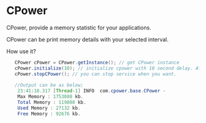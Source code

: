 # CPower
CPower, provide a memory statistic for your applications. 

CPower can be print memory details with your selected interval. 

How use it?

```java
   CPower cPower = CPower.getInstance(); // get CPower instance
   cPower.initialize(10); // initialize cpower with 10 second delay. After initialization CPower can be print memory statistic to console output.
   cPower.stopCPower(); // you can stop service when you want.
   
   //Output can be as below;
    23:41:18.317 [Thread-1] INFO  com.cpower.base.CPower - 
	Max Memory : 1753088 kb.
	Total Memory : 119808 kb.
	Used Memory : 27132 kb.
	Free Memory : 92676 kb.
```	
